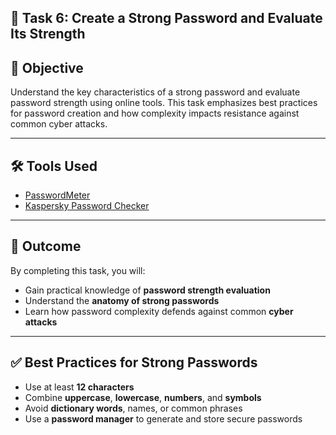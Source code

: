 ## 🔐 Task 6: Create a Strong Password and Evaluate Its Strength

## 🎯 Objective
Understand the key characteristics of a strong password and evaluate password strength using online tools. This task emphasizes best practices for password creation and how complexity impacts resistance against common cyber attacks.

---

## 🛠️ Tools Used
- [PasswordMeter](https://www.passwordmeter.com/)
- [Kaspersky Password Checker](https://password.kaspersky.com/)

---


## 📌 Outcome

By completing this task, you will:
- Gain practical knowledge of **password strength evaluation**
- Understand the **anatomy of strong passwords**
- Learn how password complexity defends against common **cyber attacks**

---

## ✅ Best Practices for Strong Passwords

- Use at least **12 characters**
- Combine **uppercase**, **lowercase**, **numbers**, and **symbols**
- Avoid **dictionary words**, names, or common phrases
- Use a **password manager** to generate and store secure passwords

